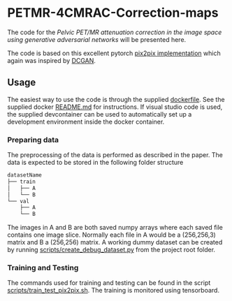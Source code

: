 # PETMR-4CMRAC-Correction-maps
The code for the *Pelvic PET/MR attenuation correction in the image space using generative adversarial networks* will be presented here. 

The code is based on this excellent pytorch [pix2pix implementation](https://github.com/junyanz/pytorch-CycleGAN-and-pix2pix) which again was inspired by [DCGAN](https://github.com/pytorch/examples/tree/main/dcgan).

## Usage
The easiest way to use the code is through the supplied [dockerfile](docker/dockerfile). See the supplied docker [README.md](docker/README.md) for instructions. If visual studio code is used, the supplied devcontainer can be used to automatically set up a development environment inside the docker container. 

### Preparing data
The preprocessing of the data is performed as described in the paper. The data is expected to be stored in the following folder structure

```cmd
datasetName
├── train
│   ├── A
│   └── B
└── val
    ├── A
    └── B
```

The images in A and B are both saved numpy arrays where each saved file contains one image slice. Normally each file in A would be a (256,256,3) matrix and B a (256,256) matrix. 
A working dummy dataset can be created by running [scripts/create_debug_dataset.py](scripts/create_debug_dataset.py) from the project root folder.

### Training and Testing
The commands used for training and testing can be found in the script [scripts/train_test_pix2pix.sh](scripts/train_test_pix2pix.sh). 
The training is monitored using tensorboard.
